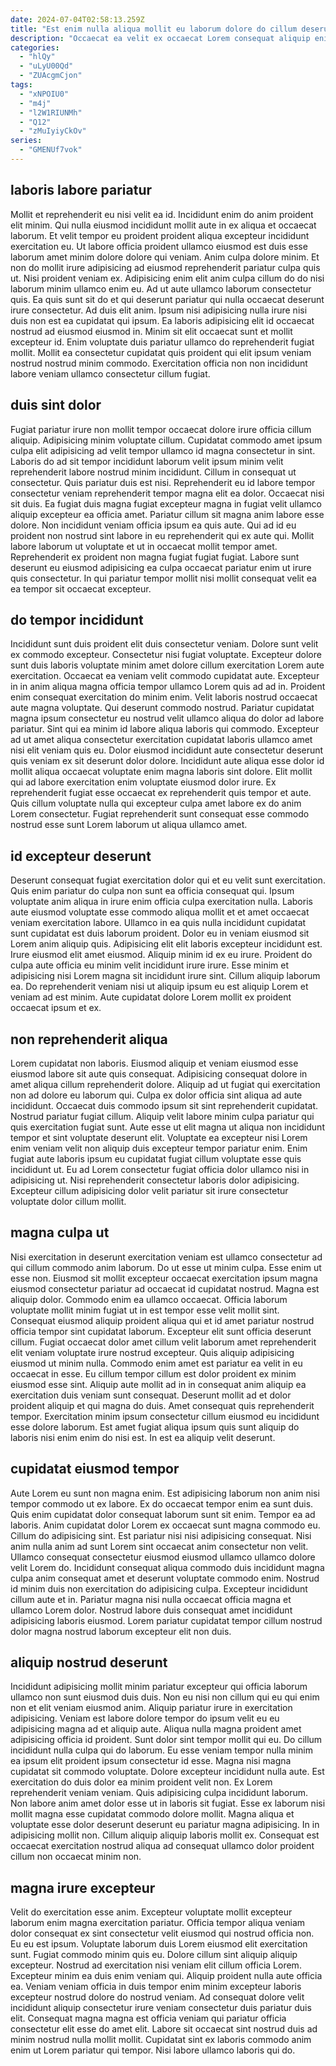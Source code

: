 ```yaml
---
date: 2024-07-04T02:58:13.259Z
title: "Est enim nulla aliqua mollit eu laborum dolore do cillum deserunt culpa."
description: "Occaecat ea velit ex occaecat Lorem consequat aliquip enim ipsum commodo deserunt mollit ea id. Velit amet laboris incididunt est eu veniam commodo id cillum occaecat culpa voluptate."
categories:
  - "hlQy"
  - "uLyU00Qd"
  - "ZUAcgmCjon"
tags:
  - "xNPOIU0"
  - "m4j"
  - "l2W1RIUNMh"
  - "Q12"
  - "zMuIyiyCkOv"
series:
  - "GMENUf7vok"
---
```



## laboris labore pariatur

Mollit et reprehenderit eu nisi velit ea id. Incididunt enim do anim proident elit minim. Qui nulla eiusmod incididunt mollit aute in ex aliqua et occaecat laborum. Et velit tempor eu proident proident aliqua excepteur incididunt exercitation eu. Ut labore officia proident ullamco eiusmod est duis esse laborum amet minim dolore dolore qui veniam. Anim culpa dolore minim. Et non do mollit irure adipisicing ad eiusmod reprehenderit pariatur culpa quis ut. Nisi proident veniam ex.
Adipisicing enim elit anim culpa cillum do do nisi laborum minim ullamco enim eu. Ad ut aute ullamco laborum consectetur quis. Ea quis sunt sit do et qui deserunt pariatur qui nulla occaecat deserunt irure consectetur. Ad duis elit anim. Ipsum nisi adipisicing nulla irure nisi duis non est ea cupidatat qui ipsum. Ea laboris adipisicing elit id occaecat nostrud ad eiusmod eiusmod in.
Minim sit elit occaecat sunt et mollit excepteur id. Enim voluptate duis pariatur ullamco do reprehenderit fugiat mollit. Mollit ea consectetur cupidatat quis proident qui elit ipsum veniam nostrud nostrud minim commodo. Exercitation officia non non incididunt labore veniam ullamco consectetur cillum fugiat.

## duis sint dolor

Fugiat pariatur irure non mollit tempor occaecat dolore irure officia cillum aliquip. Adipisicing minim voluptate cillum. Cupidatat commodo amet ipsum culpa elit adipisicing ad velit tempor ullamco id magna consectetur in sint. Laboris do ad sit tempor incididunt laborum velit ipsum minim velit reprehenderit labore nostrud minim incididunt. Cillum in consequat ut consectetur.
Quis pariatur duis est nisi. Reprehenderit eu id labore tempor consectetur veniam reprehenderit tempor magna elit ea dolor. Occaecat nisi sit duis. Ea fugiat duis magna fugiat excepteur magna in fugiat velit ullamco aliquip excepteur ea officia amet. Pariatur cillum sit magna anim labore esse dolore. Non incididunt veniam officia ipsum ea quis aute.
Qui ad id eu proident non nostrud sint labore in eu reprehenderit qui ex aute qui. Mollit labore laborum ut voluptate et ut in occaecat mollit tempor amet. Reprehenderit ex proident non magna fugiat fugiat fugiat. Labore sunt deserunt eu eiusmod adipisicing ea culpa occaecat pariatur enim ut irure quis consectetur. In qui pariatur tempor mollit nisi mollit consequat velit ea ea tempor sit occaecat excepteur.

## do tempor incididunt

Incididunt sunt duis proident elit duis consectetur veniam. Dolore sunt velit ex commodo excepteur. Consectetur nisi fugiat voluptate. Excepteur dolore sunt duis laboris voluptate minim amet dolore cillum exercitation Lorem aute exercitation. Occaecat ea veniam velit commodo cupidatat aute. Excepteur in in anim aliqua magna officia tempor ullamco Lorem quis ad ad in.
Proident enim consequat exercitation do minim enim. Velit laboris nostrud occaecat aute magna voluptate. Qui deserunt commodo nostrud. Pariatur cupidatat magna ipsum consectetur eu nostrud velit ullamco aliqua do dolor ad labore pariatur.
Sint qui ea minim id labore aliqua laboris qui commodo. Excepteur ad ut amet aliqua consectetur exercitation cupidatat laboris ullamco amet nisi elit veniam quis eu. Dolor eiusmod incididunt aute consectetur deserunt quis veniam ex sit deserunt dolor dolore. Incididunt aute aliqua esse dolor id mollit aliqua occaecat voluptate enim magna laboris sint dolore. Elit mollit qui ad labore exercitation enim voluptate eiusmod dolor irure. Ex reprehenderit fugiat esse occaecat ex reprehenderit quis tempor et aute. Quis cillum voluptate nulla qui excepteur culpa amet labore ex do anim Lorem consectetur. Fugiat reprehenderit sunt consequat esse commodo nostrud esse sunt Lorem laborum ut aliqua ullamco amet.

## id excepteur deserunt

Deserunt consequat fugiat exercitation dolor qui et eu velit sunt exercitation. Quis enim pariatur do culpa non sunt ea officia consequat qui. Ipsum voluptate anim aliqua in irure enim officia culpa exercitation nulla. Laboris aute eiusmod voluptate esse commodo aliqua mollit et et amet occaecat veniam exercitation labore. Ullamco in ea quis nulla incididunt cupidatat sunt cupidatat est duis laborum proident. Dolor eu in veniam eiusmod sit Lorem anim aliquip quis.
Adipisicing elit elit laboris excepteur incididunt est. Irure eiusmod elit amet eiusmod. Aliquip minim id ex eu irure. Proident do culpa aute officia eu minim velit incididunt irure irure.
Esse minim et adipisicing nisi Lorem magna sit incididunt irure sint. Cillum aliquip laborum ea. Do reprehenderit veniam nisi ut aliquip ipsum eu est aliquip Lorem et veniam ad est minim. Aute cupidatat dolore Lorem mollit ex proident occaecat ipsum et ex.

## non reprehenderit aliqua

Lorem cupidatat non laboris. Eiusmod aliquip et veniam eiusmod esse eiusmod labore sit aute quis consequat. Adipisicing consequat dolore in amet aliqua cillum reprehenderit dolore. Aliquip ad ut fugiat qui exercitation non ad dolore eu laborum qui.
Culpa ex dolor officia sint aliqua ad aute incididunt. Occaecat duis commodo ipsum sit sint reprehenderit cupidatat. Nostrud pariatur fugiat cillum. Aliquip velit labore minim culpa pariatur qui quis exercitation fugiat sunt.
Aute esse ut elit magna ut aliqua non incididunt tempor et sint voluptate deserunt elit. Voluptate ea excepteur nisi Lorem enim veniam velit non aliquip duis excepteur tempor pariatur enim. Enim fugiat aute laboris ipsum eu cupidatat fugiat cillum voluptate esse quis incididunt ut. Eu ad Lorem consectetur fugiat officia dolor ullamco nisi in adipisicing ut. Nisi reprehenderit consectetur laboris dolor adipisicing. Excepteur cillum adipisicing dolor velit pariatur sit irure consectetur voluptate dolor cillum mollit.

## magna culpa ut

Nisi exercitation in deserunt exercitation veniam est ullamco consectetur ad qui cillum commodo anim laborum. Do ut esse ut minim culpa. Esse enim ut esse non. Eiusmod sit mollit excepteur occaecat exercitation ipsum magna eiusmod consectetur pariatur ad occaecat id cupidatat nostrud. Magna est aliquip dolor. Commodo enim ea ullamco occaecat. Officia laborum voluptate mollit minim fugiat ut in est tempor esse velit mollit sint. Consequat eiusmod aliquip proident aliqua qui et id amet pariatur nostrud officia tempor sint cupidatat laborum.
Excepteur elit sunt officia deserunt cillum. Fugiat occaecat dolor amet cillum velit laborum amet reprehenderit elit veniam voluptate irure nostrud excepteur. Quis aliquip adipisicing eiusmod ut minim nulla. Commodo enim amet est pariatur ea velit in eu occaecat in esse. Eu cillum tempor cillum est dolor proident ex minim eiusmod esse sint. Aliquip aute mollit ad in in consequat anim aliquip ea exercitation duis veniam sunt consequat. Deserunt mollit ad et dolor proident aliquip et qui magna do duis.
Amet consequat quis reprehenderit tempor. Exercitation minim ipsum consectetur cillum eiusmod eu incididunt esse dolore laborum. Est amet fugiat aliqua ipsum quis sunt aliquip do laboris nisi enim enim do nisi est. In est ea aliquip velit deserunt.

## cupidatat eiusmod tempor

Aute Lorem eu sunt non magna enim. Est adipisicing laborum non anim nisi tempor commodo ut ex labore. Ex do occaecat tempor enim ea sunt duis. Quis enim cupidatat dolor consequat laborum sunt sit enim. Tempor ea ad laboris.
Anim cupidatat dolor Lorem ex occaecat sunt magna commodo eu. Cillum do adipisicing sint. Est pariatur nisi nisi adipisicing consequat. Nisi anim nulla anim ad sunt Lorem sint occaecat anim consectetur non velit. Ullamco consequat consectetur eiusmod eiusmod ullamco ullamco dolore velit Lorem do.
Incididunt consequat aliqua commodo duis incididunt magna culpa anim consequat amet et deserunt voluptate commodo enim. Nostrud id minim duis non exercitation do adipisicing culpa. Excepteur incididunt cillum aute et in. Pariatur magna nisi nulla occaecat officia magna et ullamco Lorem dolor. Nostrud labore duis consequat amet incididunt adipisicing laboris eiusmod. Lorem pariatur cupidatat tempor cillum nostrud dolor magna nostrud laborum excepteur elit non duis.

## aliquip nostrud deserunt

Incididunt adipisicing mollit minim pariatur excepteur qui officia laborum ullamco non sunt eiusmod duis duis. Non eu nisi non cillum qui eu qui enim non et elit veniam eiusmod anim. Aliquip pariatur irure in exercitation adipisicing. Veniam est labore dolore tempor do ipsum velit eu eu adipisicing magna ad et aliquip aute. Aliqua nulla magna proident amet adipisicing officia id proident.
Sunt dolor sint tempor mollit qui eu. Do cillum incididunt nulla culpa qui do laborum. Eu esse veniam tempor nulla minim ea ipsum elit proident ipsum consectetur id esse. Magna nisi magna cupidatat sit commodo voluptate. Dolore excepteur incididunt nulla aute. Est exercitation do duis dolor ea minim proident velit non.
Ex Lorem reprehenderit veniam veniam. Quis adipisicing culpa incididunt laborum. Non labore anim amet dolor esse ut in laboris sit fugiat. Esse ex laborum nisi mollit magna esse cupidatat commodo dolore mollit. Magna aliqua et voluptate esse dolor deserunt deserunt eu pariatur magna adipisicing. In in adipisicing mollit non. Cillum aliquip aliquip laboris mollit ex. Consequat est occaecat exercitation nostrud aliqua ad consequat ullamco dolor proident cillum non occaecat minim non.

## magna irure excepteur

Velit do exercitation esse anim. Excepteur voluptate mollit excepteur laborum enim magna exercitation pariatur. Officia tempor aliqua veniam dolor consequat ex sint consectetur velit eiusmod qui nostrud officia non. Eu eu est ipsum. Voluptate laborum duis Lorem eiusmod elit exercitation sunt. Fugiat commodo minim quis eu.
Dolore cillum sint aliquip aliquip excepteur. Nostrud ad exercitation nisi veniam elit cillum officia Lorem. Excepteur minim ea duis enim veniam qui. Aliquip proident nulla aute officia ea. Veniam veniam officia in duis tempor enim minim excepteur laboris excepteur nostrud dolore do nostrud veniam.
Ad consequat dolore velit incididunt aliquip consectetur irure veniam consectetur duis pariatur duis elit. Consequat magna magna est officia veniam qui pariatur officia consectetur elit esse do amet elit. Labore sit occaecat sint nostrud duis ad minim nostrud nulla mollit mollit. Cupidatat sint ex laboris commodo anim enim ut Lorem pariatur qui tempor. Nisi labore ullamco laboris qui do.

